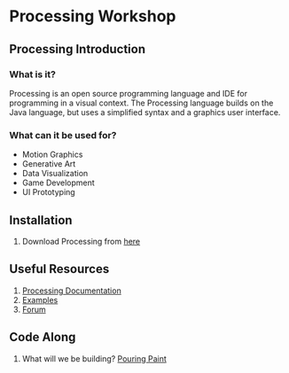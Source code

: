 # Processing Workshop

## Processing Introduction
### What is it?
Processing is an open source programming language and IDE for programming in a visual context. The Processing language builds on the Java language, but uses a simplified syntax and a graphics user interface.

### What can it be used for?
- Motion Graphics
- Generative Art
- Data Visualization
- Game Development
- UI Prototyping

## Installation
1. Download Processing from [here](https://processing.org/download/)

## Useful Resources
1. [Processing Documentation](https://processing.org/reference/)
2. [Examples](https://processing.org/examples/)
2. [Forum](https://forum.processing.org/two/)

## Code Along
1. What will we be building? [Pouring Paint](https://www.youtube.com/watch?v=oEwYMUaqX3Q&feature=youtu.be&t=13)
